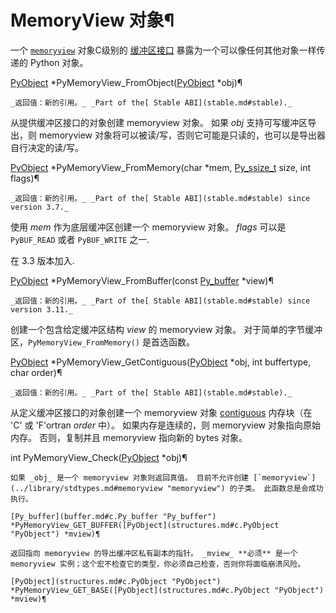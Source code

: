 # MemoryView 对象¶

一个 [`memoryview`](../library/stdtypes.md#memoryview "memoryview") 对象C级别的 [缓冲区接口](buffer.md#bufferobjects) 暴露为一个可以像任何其他对象一样传递的 Python 对象。

[PyObject](structures.md#c.PyObject "PyObject") *PyMemoryView_FromObject([PyObject](structures.md#c.PyObject "PyObject") *obj)¶  

    _返回值：新的引用。_ _Part of the[ Stable ABI](stable.md#stable)._

从提供缓冲区接口的对象创建 memoryview 对象。 如果 _obj_ 支持可写缓冲区导出，则 memoryview 对象将可以被读/写，否则它可能是只读的，也可以是导出器自行决定的读/写。

[PyObject](structures.md#c.PyObject "PyObject") *PyMemoryView_FromMemory(char *mem, [Py_ssize_t](intro.md#c.Py_ssize_t "Py_ssize_t") size, int flags)¶  

    _返回值：新的引用。_ _Part of the[ Stable ABI](stable.md#stable) since version 3.7._

使用 _mem_ 作为底层缓冲区创建一个 memoryview 对象。 _flags_ 可以是 `PyBUF_READ` 或者 `PyBUF_WRITE` 之一.

在 3.3 版本加入.

[PyObject](structures.md#c.PyObject "PyObject") *PyMemoryView_FromBuffer(const [Py_buffer](buffer.md#c.Py_buffer "Py_buffer") *view)¶  

    _返回值：新的引用。_ _Part of the[ Stable ABI](stable.md#stable) since version 3.11._

创建一个包含给定缓冲区结构 _view_ 的 memoryview 对象。 对于简单的字节缓冲区，`PyMemoryView_FromMemory()` 是首选函数。

[PyObject](structures.md#c.PyObject "PyObject") *PyMemoryView_GetContiguous([PyObject](structures.md#c.PyObject "PyObject") *obj, int buffertype, char order)¶  

    _返回值：新的引用。_ _Part of the[ Stable ABI](stable.md#stable)._

从定义缓冲区接口的对象创建一个 memoryview 对象 [contiguous](../glossary.md#term-contiguous) 内存块（在 'C' 或 'F'ortran _order_ 中）。 如果内存是连续的，则 memoryview 对象指向原始内存。 否则，复制并且 memoryview 指向新的 bytes 对象。

int PyMemoryView_Check([PyObject](structures.md#c.PyObject "PyObject") *obj)¶  

    

~~~
如果 _obj_ 是一个 memoryview 对象则返回真值。 目前不允许创建 [`memoryview`](../library/stdtypes.md#memoryview "memoryview") 的子类。 此函数总是会成功执行。

[Py_buffer](buffer.md#c.Py_buffer "Py_buffer") *PyMemoryView_GET_BUFFER([PyObject](structures.md#c.PyObject "PyObject") *mview)¶  
~~~
    

~~~
返回指向 memoryview 的导出缓冲区私有副本的指针。 _mview_ **必须** 是一个 memoryview 实例；这个宏不检查它的类型，你必须自己检查，否则你将面临崩溃风险。

[PyObject](structures.md#c.PyObject "PyObject") *PyMemoryView_GET_BASE([PyObject](structures.md#c.PyObject "PyObject") *mview)¶  
~~~
    

~~~
